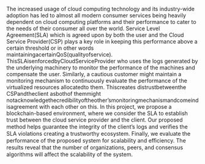 The increased usage of cloud computing technology and its industry-wide adoption has led to almost all modern consumer services being heavily dependent on cloud computing platforms and their performance to cater to the needs of their consumer all over the world. Service Level Agreement(SLA) which is agreed upon by both the user and the Cloud Service Provider(CSP) plays a key role in keeping this performance above a certain threshold or in other words maintainingacertainQoS(qualityofservice). ThisSLAisenforcedbyCloudServiceProvider who uses the logs generated by the underlying machinery to monitor the performance of the machines and compensate the user. Similarly, a cautious customer might maintain a monitoring mechanism to continuously evaluate the performance of the virtualized resources allocatedto them. Thiscreates distrustbetweenthe CSPandtheclient asbothof themmight notacknowledgethecredibilityoftheother’smonitoringmechanismandcomeindisagreement with each other on this.
In this project, we propose a blockchain-based environment, where we consider the SLA to establish trust between the cloud service provider and the client. Our proposed method helps guarantee the integrity of the client’s logs and veriﬁes the SLA violations creating a trustworthy ecosystem. Finally, we evaluate the performance of the proposed system for scalability and eﬃciency. The results reveal that the number of organizations, peers, and consensus algorithms will aﬀect the scalability of the system.
